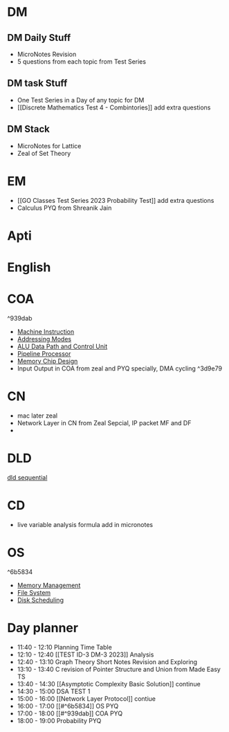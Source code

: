 # DM
## DM Daily Stuff
- MicroNotes Revision
- 5 questions from each topic from Test Series
## DM task Stuff
- One Test Series in a Day of any topic for DM
- [[Discrete Mathematics Test 4 - Combintories]] add extra questions
## DM Stack
- MicroNotes for Lattice 
- Zeal of Set Theory
# EM
- [[GO Classes Test Series 2023  Probability  Test]] add extra questions
- Calculus PYQ from Shreanik Jain

# Apti

# English

# COA

^939dab

- [Machine Instruction](https://www.practicepaper.in/gate-cse/machine-instruction)
- [Addressing Modes](https://www.practicepaper.in/gate-cse/addressing-modes)
- [ALU Data Path and Control Unit](https://www.practicepaper.in/gate-cse/alu-data-path-and-control-unit)
- [Pipeline Processor](https://www.practicepaper.in/gate-cse/pipeline-processor)
- [Memory Chip Design](https://www.practicepaper.in/gate-cse/memory-chip-design)
- Input Output in COA from zeal and PYQ specially, DMA cycling
^3d9e79
# CN 
- mac later zeal
- Network Layer in CN from Zeal Sepcial, IP packet MF and DF
- 

# DLD
 [dld sequential ](https://www.youtube.com/watch?v=ziCkP4x7dAE)

# CD
- live variable analysis formula add in micronotes

# OS

^6b5834

- [Memory Management](https://www.practicepaper.in/gate-cse/memory-management)
- [File System](https://practicepaper.in/gate-cse/file-systems)
- [Disk Scheduling](https://www.practicepaper.in/gate-cse/disk-scheduling)

# Day planner

- 11:40 - 12:10 Planning Time Table
- 12:10 - 12:40 [[TEST ID-3 DM-3 2023]] Analysis
- 12:40 - 13:10 Graph Theory Short Notes Revision and Exploring
- 13:10 - 13:40 C revision of Pointer Structure and Union from Made Easy TS
- 13:40 - 14:30 [[Asymptotic Complexity Basic Solution]] continue
- 14:30 - 15:00 DSA TEST 1
- 15:00 - 16:00 [[Network Layer Protocol]] contiue
- 16:00 - 17:00 [[#^6b5834]] OS PYQ
- 17:00 - 18:00 [[#^939dab]] COA PYQ
- 18:00 - 19:00 Probability PYQ
